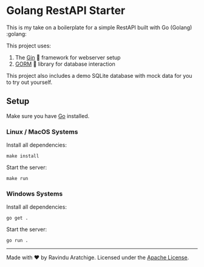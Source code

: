# Golang RestAPI Starter

This is my take on a boilerplate for a simple RestAPI built with Go (Golang) :golang:

This project uses:

1. The <a href="https://gin-gonic.com/">Gin</a> 🥃 framework for webserver setup
2. <a href="https://gorm.io/">GORM</a> 🦦 library for database interaction

This project also includes a demo SQLite database with mock data for you to try out yourself.

## Setup

Make sure you have <a href="https://go.dev/doc/install">Go</a> installed.

### Linux / MacOS Systems

Install all dependencies:

```shell
make install
```

Start the server:

```shell
make run
```

### Windows Systems

Install all dependencies:

```shell
go get .
```

Start the server:

```shell
go run .
```

---

Made with ❤️ by Ravindu Aratchige. Licensed under the <a href="https://github.com/ravi-aratchige/golang-restapi-starter/blob/main/LICENSE">Apache License<a>.
